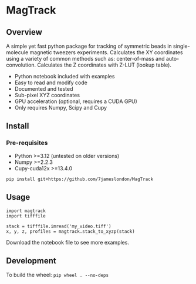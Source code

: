# MagTrack

## Overview
A simple yet fast python package for tracking of symmetric beads in 
single-molecule magnetic tweezers experiments. Calculates the XY coordinates 
using a variety of common methods such as: center-of-mass and auto-convolution.
Calculates the Z coordinates with Z-LUT (lookup table).

* Python notebook included with examples
* Easy to read and modify code
* Documented and tested
* Sub-pixel XYZ coordinates
* GPU acceleration (optional, requires a CUDA GPU)
* Only requires Numpy, Scipy and Cupy

## Install
### Pre-requisites
* Python >=3.12 (untested on older versions)
* Numpy >=2.2.3
* Cupy-cuda12x >=13.4.0

```pip install git+https://github.com/7jameslondon/MagTrack```

## Usage
```
import magtrack
import tifffile

stack = tifffile.imread('my_video.tiff')
x, y, z, profiles = magtrack.stack_to_xyzp(stack)
```
Download the notebook file to see more examples.

## Development

To build the wheel: ```pip wheel . --no-deps```